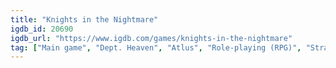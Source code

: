 ```yaml
---
title: "Knights in the Nightmare"
igdb_id: 20690
igdb_url: "https://www.igdb.com/games/knights-in-the-nightmare"
tag: ["Main game", "Dept. Heaven", "Atlus", "Role-playing (RPG)", "Strategy", "Single player"]
---
```

